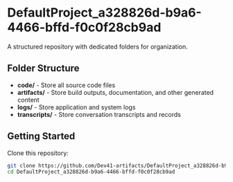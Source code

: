 # DefaultProject_a328826d-b9a6-4466-bffd-f0c0f28cb9ad
A structured repository with dedicated folders for organization.

## Folder Structure

- **code/** - Store all source code files
- **artifacts/** - Store build outputs, documentation, and other generated content
- **logs/** - Store application and system logs
- **transcripts/** - Store conversation transcripts and records

## Getting Started

Clone this repository:
```bash
git clone https://github.com/Dev41-artifacts/DefaultProject_a328826d-b9a6-4466-bffd-f0c0f28cb9ad
cd DefaultProject_a328826d-b9a6-4466-bffd-f0c0f28cb9ad
```
